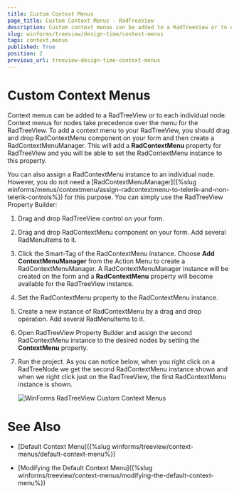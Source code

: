```yaml
---
title: Custom Context Menus
page_title: Custom Context Menus - RadTreeView
description: Custom context menus can be added to a RadTreeView or to each individual node. 
slug: winforms/treeview/design-time/context-menus
tags: context,menus
published: True
position: 2
previous_url: treeview-design-time-context-menus
---
```


# Custom Context Menus

Context menus can be added to a RadTreeView or to each individual node. Context menus for nodes take precedence over the menu for the RadTreeView. To add a context menu to your RadTreeView, you should drag and drop RadContextMenu component on your form and then create a RadContextMenuManager. This will add a __RadContextMenu__ property for RadTreeView and you will be able to set the RadContextMenu instance to this property.

You can also assign a RadContextMenu instance to an individual node. However, you do not need a [RadContextMenuManager]({%slug winforms/menus/contextmenu/assign-radcontextmenu-to-telerik-and-non-telerik-controls%}) for this purpose. You can simply use the RadTreeView Property Builder:

1. Drag and drop RadTreeView control on your form. 

2. Drag and drop RadContextMenu component on your form. Add several RadMenuItems to it.

3. Click the Smart-Tag of the RadContextMenu instance. Choose __Add ContextMenuManager__ from the Action Menu to create a RadContextMenuManager. A RadContextMenuManager instance will be created on the form and a __RadContextMenu__ property will become available for the RadTreeView instance. 

4. Set the RadContextMenu property to the RadContextMenu instance.

5. Create a new instance of RadContextMenu by a drag and drop operation. Add several RadMenuItems to it.

6. Open RadTreeView Property Builder and assign the second RadContextMenu instance to the desired nodes by setting the __ContextMenu__ property.

7. Run the project. As you can notice below, when you right click on a RadTreeNode we get the second RadContextMenu instance shown and when we right click just on the RadTreeView, the first RadContextMenu instance is shown.
    
    ![WinForms RadTreeView Custom Context Menus](images/treeview-design-time-context-menus001.png)



# See Also
* [Default Context Menu]({%slug winforms/treeview/context-menus/default-context-menu%})

* [Modifying the Default Context Menu]({%slug winforms/treeview/context-menus/modifying-the-default-context-menu%})

